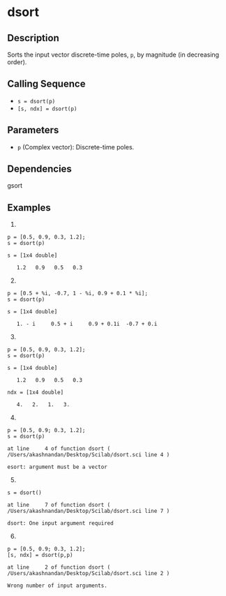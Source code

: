 # dsort

## Description
Sorts the input vector discrete-time poles, `p`, by magnitude (in decreasing order).

## Calling Sequence
- `s = dsort(p)`
- `[s, ndx] = dsort(p)`

## Parameters
- `p` (Complex vector): Discrete-time poles.

## Dependencies
gsort

## Examples
1.
```
p = [0.5, 0.9, 0.3, 1.2];
s = dsort(p)
```
```
s = [1x4 double]

   1.2   0.9   0.5   0.3
```
2.
```
p = [0.5 + %i, -0.7, 1 - %i, 0.9 + 0.1 * %i];
s = dsort(p)
```
```
s = [1x4 double]

   1. - i     0.5 + i     0.9 + 0.1i  -0.7 + 0.i
```
3.
```
p = [0.5, 0.9, 0.3, 1.2];
s = dsort(p)
```
```
s = [1x4 double]

   1.2   0.9   0.5   0.3

ndx = [1x4 double]

   4.   2.   1.   3.
```
4.
```
p = [0.5, 0.9; 0.3, 1.2];
s = dsort(p)
```
```
at line     4 of function dsort ( /Users/akashnandan/Desktop/Scilab/dsort.sci line 4 )

esort: argument must be a vector
```
5.
```
s = dsort()
```
```
at line     7 of function dsort ( /Users/akashnandan/Desktop/Scilab/dsort.sci line 7 )

dsort: One input argument required
```
6.
```
p = [0.5, 0.9; 0.3, 1.2];
[s, ndx] = dsort(p,p)
```
```
at line     2 of function dsort ( /Users/akashnandan/Desktop/Scilab/dsort.sci line 2 )

Wrong number of input arguments.
```
